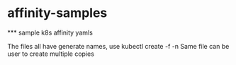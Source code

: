# affinity-samples
*** sample k8s affinity yamls

The files all have generate names, use kubectl create -f <file-name> -n <ns>
Same file can be user to create multiple copies


